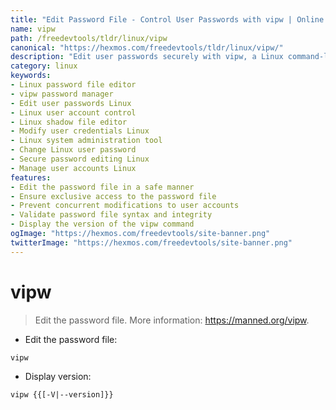 ```yaml
---
title: "Edit Password File - Control User Passwords with vipw | Online Free DevTools by Hexmos"
name: vipw
path: /freedevtools/tldr/linux/vipw
canonical: "https://hexmos.com/freedevtools/tldr/linux/vipw/"
description: "Edit user passwords securely with vipw, a Linux command-line tool. Manage and control user account information directly from your terminal. Free online tool, no registration required."
category: linux
keywords:
- Linux password file editor
- vipw password manager
- Edit user passwords Linux
- Linux user account control
- Linux shadow file editor
- Modify user credentials Linux
- Linux system administration tool
- Change Linux user password
- Secure password editing Linux
- Manage user accounts Linux
features:
- Edit the password file in a safe manner
- Ensure exclusive access to the password file
- Prevent concurrent modifications to user accounts
- Validate password file syntax and integrity
- Display the version of the vipw command
ogImage: "https://hexmos.com/freedevtools/site-banner.png"
twitterImage: "https://hexmos.com/freedevtools/site-banner.png"
---
```


# vipw

> Edit the password file.
> More information: <https://manned.org/vipw>.

- Edit the password file:

`vipw`

- Display version:

`vipw {{[-V|--version]}}`
